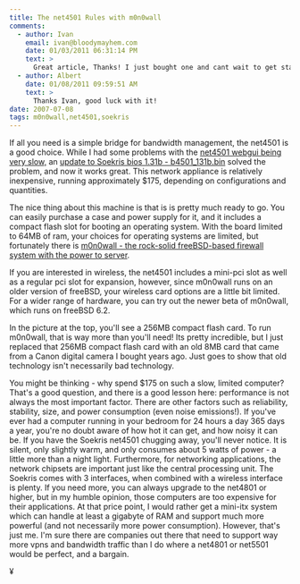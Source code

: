 ```yaml
---
title: The net4501 Rules with m0n0wall 
comments:
  - author: Ivan
    email: ivan@bloodymayhem.com
    date: 01/03/2011 06:31:14 PM
    text: >
      Great article, Thanks! I just bought one and cant wait to get started using it.
  - author: Albert
    date: 01/08/2011 09:59:51 AM
    text: >
      Thanks Ivan, good luck with it!
date: 2007-07-08
tags: m0n0wall,net4501,soekris
---
```


If all you need is a simple bridge for bandwidth management, the net4501 is a good choice. While I had some problems with the <a href="http://www.docunext.com/2007/06/soekris-net4501-m0n0wall-error/">net4501 webgui being very slow,</a> an <a href="http://www.docunext.com/2007/06/soekris-net4501-bios-update.html">update to Soekris bios 1.31b - b4501_131b.bin</a> solved the problem, and now it works great. This network appliance is relatively inexpensive, running approximately $175, depending on configurations and quantities.

The nice thing about this machine is that is is pretty much ready to go. You can easily purchase a case and power supply for it, and it includes a compact flash slot for booting an operating system. With the board limited to 64MB of ram, your choices for operating systems are limited, but fortunately there is <a href="http://m0n0.ch/wall/" rel="nofollow">m0n0wall - the rock-solid freeBSD-based firewall system with the power to server</a>.

If you are interested in wireless, the net4501 includes a mini-pci slot as well as a regular pci slot for expansion, however, since m0n0wall runs on an older version of freeBSD, your wireless card options are a little bit limited. For a wider range of hardware, you can try out the newer beta of m0n0wall, which runs on freeBSD 6.2.

In the picture at the top, you'll see a 256MB compact flash card. To run m0n0wall, that is way more than you'll need! Its pretty incredible, but I just replaced that 256MB compact flash card with an old 8MB card that came from a Canon digital camera I bought years ago. Just goes to show that old technology isn't necessarily bad technology.

You might be thinking - why spend $175 on such a slow, limited computer? That's a good question, and there is a good lesson here: performance is not always the most important factor. There are other factors such as reliability, stability, size, and power consumption (even noise emissions!). If you've ever had a computer running in your bedroom for 24 hours a day 365 days a year, you're no doubt aware of how hot it can get, and how noisy it can be. If you have the Soekris net4501 chugging away, you'll never notice. It is silent, only slightly warm, and only consumes about 5 watts of power - a little more than a night light. Furthermore, for networking applications, the network chipsets are important just like the central processing unit. The Soekris comes with 3 interfaces, when combined with a wireless interface is plenty. If you need more, you can always upgrade to the net4801 or higher, but in my humble opinion, those computers are too expensive for their applications. At that price point, I would rather get a mini-itx system which can handle at least a gigabyte of RAM and support much more powerful (and not necessarily more power consumption). However, that's just me. I'm sure there are companies out there that need to support way more vpns and bandwidth traffic than I do where a net4801 or net5501 would be perfect, and a bargain.

¥

